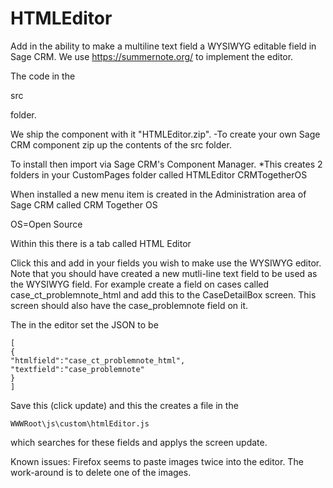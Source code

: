 # HTMLEditor
Add in the ability to make a multiline text field a WYSIWYG editable field in Sage CRM. We use https://summernote.org/ to implement the editor. 

The code in the 

  src

folder.

We ship the component with it "HTMLEditor.zip".
-To create your own Sage CRM component zip up the contents of the src folder. 

To install then import via Sage CRM's Component Manager. *This creates 2 folders in your CustomPages folder called
  HTMLEditor
  CRMTogetherOS

When installed a new menu item is created in the 
  Administration
area of Sage CRM called
  CRM Together OS
  
OS=Open Source

Within this there is a tab called 
  HTML Editor
  
Click this and add in your fields you wish to make use the WYSIWYG editor. Note that you should have created a new mutli-line text field to be used as the WYSIWYG field. 
For example create a field on cases called
  case_ct_problemnote_html
and add this to the 
  CaseDetailBox 
screen. This screen should also have the 
  case_problemnote
field on it. 

The in the editor set the JSON to be

	[
	{
	"htmlfield":"case_ct_problemnote_html",
	"textfield":"case_problemnote"
	}
	]
	  
Save this (click update) and this the creates a file in the 

    WWWRoot\js\custom\htmlEditor.js
	
which searches for these fields and applys the screen update. 

	  
Known issues:
Firefox seems to paste images twice into the editor. The work-around is to delete one of the images. 




